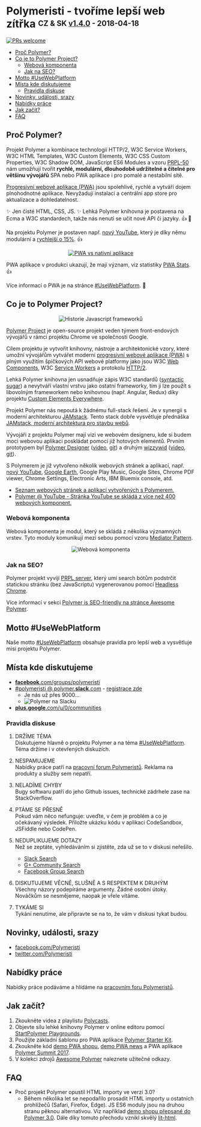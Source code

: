 # Polymeristi - tvoříme lepší web zítřka <sup><sub>CZ & SK <a href="https://github.com/Polymeristi/readme/compare/v1.3.0...v1.4.0#files_bucket">v1.4.0</a> - 2018-04-18</sub></sup>

[![PRs welcome](https://img.shields.io/badge/PRs-welcome-brightgreen.svg)](https://help.github.com/articles/about-pull-requests/)

- [Proč Polymer?](#proč-polymer)
- [Co je to Polymer Project?](#co-je-to-polymer-project)
  - [Webová komponenta](#webová-komponenta)
  - [Jak na SEO?](#jak-na-seo)
- [Motto #UseWebPlatform](#motto-usewebplatform)
- [Místa kde diskutujeme](#místa-kde-diskutujeme)
  - [Pravidla diskuse](#pravidla-diskuse)
- [Novinky, události, srazy](#novinky-události-srazy)
- [Nabídky práce](#nabídky-práce)
- [Jak začít?](#jak-začít)
- [FAQ](#faq)

## Proč Polymer?

Projekt Polymer a kombinace technologií HTTP/2, W3C Service Workers, W3C HTML Templates, W3C Custom Elements, W3C CSS Custom Properties, W3C Shadow DOM, JavaScript ES6 Modules a vzoru [PRPL-50](https://github.com/UseWebPlatform/motto-UseWebPlatform-cs/blob/master/README.md#prpl-50) nám umožňují tvořit **rychlé, modulární, dlouhodobě udržitelné a čitelné pro většinu vývojářů** SPA nebo PWA aplikace i pro pomalé a nestabilní sítě.

[Progresivní webové aplikace (PWA)](https://developers.google.com/web/progressive-web-apps/) jsou spolehlivé, rychlé a vytváří dojem plnohodnotné aplikace. Nevyžadují instalaci a centrální app store pro aktualizace a dohledatelnost.

:sparkles: Jen čisté HTML, CSS, JS. :sparkles: Lehká Polymer knihovna je postavena na Ecma a W3C standardech, takže nás nenutí se učit nové API či jazyky. :+1: :tada:

Na projektu Polymer je postaven např. [nový YouTube](https://www.youtube.com/new), který je díky němu modulární a [rychlejší o 15%](https://www.youtube.com/watch?v=tNulrEbTQf8&index=8&list=PLNYkxOF6rcIDP0PqVaJxqNWwIgvoEPzJi&t=22m2s). :+1:

<p align="center">
  <a href="https://www.youtube.com/watch?v=eG0ILA2k5qo&list=PLNYkxOF6rcICUD5nBfRdAR6Fveosnqa5m&index=13" target="_blank"><img src="https://raw.githubusercontent.com/Polymeristi/readme/master/images/pwa-vs-native-apps.png" alt="PWA vs nativní aplikace" title="PWA vs nativní aplikace"></a>
</p>

PWA aplikace v produkci ukazují, že mají význam, viz statistiky [PWA Stats](https://www.pwastats.com). :+1:

Více informací o PWA je na stránce [#UseWebPlatform](https://github.com/UseWebPlatform/motto-UseWebPlatform-cs#8-progresivní-webové-aplikace-pwa). :eyes:

## Co je to Polymer Project?

<p align="center">
  <img src="https://raw.githubusercontent.com/Polymeristi/readme/master/images/history-of-javascript-frameworks.png" alt="Historie Javascript frameworků" title="Historie Javascript frameworků">
</p>

[Polymer Project](https://github.com/StartPolymer/awesome-polymer#general-resources) je open-source projekt veden týmem front-endových vývojářů v rámci projektu Chrome ve společnosti Google.

Cílem projektu je vytvořit knihovny, nástroje a architektonické vzory, které umožní vývojářům vytvářet moderní [progresivní webové aplikace (PWA)](https://github.com/UseWebPlatform/motto-UseWebPlatform-cs#8-progresivní-webové-aplikace-pwa) s plným využitím špičkových API webové platformy jako jsou W3C [Web Components](https://www.webcomponents.org/introduction), W3C [Service Workers](https://developers.google.com/web/fundamentals/primers/service-workers/) a protokolu [HTTP/2](https://developers.google.com/web/fundamentals/performance/http2/).

Lehká Polymer knihovna jen usnadňuje zápis W3C standardů ([syntactic sugar](https://en.wikipedia.org/wiki/Syntactic_sugar)) a nevytváří vlastní vrstvu jako ostatní frameworky, tím ji lze použít s libovolným frameworkem nebo knihovnou (např. Angular, Redux) díky projektu [Custom Elements Everywhere](https://custom-elements-everywhere.com).

Projekt Polymer nás nepoutá k žádnému full-stack řešení. Je v synergii s moderní architekturou [JAMstack](https://jamstack.org). Tento stack dobře vysvětluje přednáška [JAMstack, moderní architektura pro stavbu webů](https://www.youtube.com/watch?v=AmdSoR-x7bE).

Vývojáři z projektu Polymer mají vizi ve webovém designeru, kde si budem moci webovou aplikaci poskládat pomocí již hotových elementů. Prvním prototypem byl [Polymer Designer](https://polymer-designer.appspot.com) ([video](https://www.youtube.com/watch?v=djQh8XKRzRg), [git](https://github.com/polymer/designer)) a druhým [wizzywid](https://polymerlabs.github.io/wizzywid/) ([video](https://www.youtube.com/watch?v=otcmcNY-3pk&list=PLNYkxOF6rcIDP0PqVaJxqNWwIgvoEPzJi&index=14), [git](https://github.com/PolymerLabs/wizzywid)).

S Polymerem je již vytvořeno několik webových stránek a aplikací, např. [nový YouTube](https://www.youtube.com/new), [Google Earth](https://www.google.com/earth/), Google Play Music, Google Sites, Chrome PDF viewer, Chrome Settings, Electronic Arts, IBM Bluemix console, atd.

- [Seznam webových stránek a aplikací vytvořených s Polymerem.](https://github.com/abdonrd/PolymerProjects)
- [Polymer @ YouTube - Stránka YouTube se skládá z více než 400 webových komponent.](https://www.youtube.com/watch?v=tNulrEbTQf8)

### Webová komponenta

Webová komponenta je modul, který se skládá z několika významných vrstev. Tyto moduly komunikují mezi sebou pomocí vzoru [Mediator Pattern](https://github.com/StartPolymer/awesome-polymer#managing-state).

<p align="center">
  <img src="https://raw.githubusercontent.com/Polymeristi/readme/master/images/web-component.png" alt="Webová komponenta" title="Webová komponenta">
</p>

### Jak na SEO?

Polymer projekt vyvíjí [PRPL server](https://github.com/Polymer/prpl-server-node), který umí search bótům podstrčit statickou stránku (bez JavaScriptu) vygenerovanou pomocí [Headless Chrome](https://developers.google.com/web/updates/2017/04/headless-chrome).

Více informací v sekci [Polymer is SEO-friendly na stránce Awesome Polymer](https://github.com/StartPolymer/awesome-polymer#polymer-is-seo-friendly).

## Motto #UseWebPlatform

Naše motto [#UseWebPlatform](https://github.com/UseWebPlatform/motto-UseWebPlatform-cs) obsahuje pravidla pro lepší web a vysvětluje misi projektu Polymer.

## Místa kde diskutujeme

- [**facebook**.com/groups/polymeristi](https://www.facebook.com/groups/polymeristi)
- [#polymeristi @ polymer.**slack**.com](https://polymer.slack.com) - [registrace zde](https://polymer-slack.herokuapp.com)
  - Je nás už přes 9000...
  - ![Polymer na Slacku](https://raw.githubusercontent.com/Polymeristi/readme/master/images/slack-polymer.png)
- [**plus.google**.com/u/0/communities](https://plus.google.com/u/0/communities/100749807415316706653)

### Pravidla diskuse

1. DRŽÍME TÉMA  
Diskutujeme hlavně o projektu Polymer a na téma [#UseWebPlatform](https://github.com/UseWebPlatform/motto-UseWebPlatform-cs). Téma držíme i v otevřených diskuzích.

2. NESPAMUJEME  
Nabídky práce patří na [pracovní forum Polymeristů](https://www.facebook.com/groups/polymeristi.prace/). Reklama na produkty a služby sem nepatří.

3. NELADÍME CHYBY  
Bugy softwaru patří do jeho Github issues, technické zádrhele zase na StackOverflow.

4. PTÁME SE PŘESNĚ  
Pokud vám něco nefunguje: uveďte, v čem je problém a co je očekávaný výsledek. Přiložte ukázku kódu v aplikaci CodeSandbox, JSFiddle nebo CodePen.

5. NEDUPLIKUJEME DOTAZY  
Než se zeptáte, vyhledáváním si zjistěte, zda už se to v diskusi neřešilo.
    - [Slack Search](https://polymer.slack.com/messages/C790AMQKH/search/redux/)
    - [G+ Community Search](https://plus.google.com/u/0/communities/100749807415316706653/s/redux)
    - [Facebook Group Search](https://facebook.com/groups/polymeristi/search/?query=redux)

6. DISKUTUJEME VĚCNĚ, SLUŠNĚ A S RESPEKTEM K DRUHÝM  
Všechny názory podepíráme argumenty. Žádné osobní útoky. Nováčkům se nesmějeme, naopak je vřele vítáme.

7. TYKÁME SI  
Tykání nenutíme, ale připravte se na to, že vám v diskusi tykat budou.

## Novinky, události, srazy

- [facebook.com/Polymeristi](https://www.facebook.com/Polymeristi)
- [twitter.com/Polymeristi](https://twitter.com/Polymeristi)

## Nabídky práce

Nabídky práce podáváme a hlídáme na [pracovním foru Polymeristů](https://www.facebook.com/groups/polymeristi.prace/).

## Jak začít?

1. Zkoukněte videa z playlistu [Polycasts](https://www.youtube.com/playlist?list=PLNYkxOF6rcIDdS7HWIC_BYRunV6MHs5xo).
2. Objevte sílu lehké knihovny Polymer v online editoru pomocí [StartPolymer Playgrounds](https://github.com/StartPolymer/playgrounds).
3. Použijte základní šablonu pro PWA aplikace [Polymer Starter Kit](https://github.com/PolymerElements/polymer-starter-kit).
4. Zkoukněte kód [demo PWA shopu](https://github.com/Polymer/shop), [demo PWA news](https://github.com/Polymer/news) a PWA aplikace [Polymer Summit 2017](https://github.com/Polymer/summit-2017).
5. V kolekci zdrojů [Awesome Polymer](https://github.com/StartPolymer/awesome-polymer) naleznete užitečné odkazy.

## FAQ

- Proč projekt Polymer opustil HTML importy ve verzi 3.0?
  - Během několika let se nepodařilo prosadit HTML importy u ostatních prohlížečů (Safari, Firefox, Edge). JS ES6 moduly jsou na druhou stranu pěknou alternativou. Viz například [demo shopu přepsané do Polymer 3.0](https://github.com/Polymer/shop/blob/3.0/src/shop-app.js). Dále díky tomuto přechodu vznikl skvělý [lit-html](https://github.com/Polymer/lit-html).
